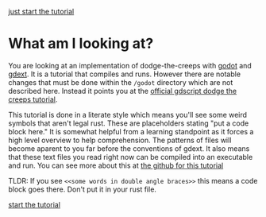 [just start the tutorial](https://0awful.github.io/literate-dodge-the-creeps-rust/code-the-player)
# What am I looking at?

You are looking at an implementation of dodge-the-creeps with [godot]() and [gdext](). It is a tutorial that compiles and runs. However there are notable changes that must be done within the `/godot` directory which are not described here. Instead it points you at the [official gdscript dodge the creeps tutorial](). 

This tutorial is done in a literate style which means you'll see some weird symbols that aren't legal rust. These are placeholders stating "put a code block here." It is somewhat helpful from a learning standpoint as it forces a high level overview to help comprehension. The patterns of files will become aparent to you far before the conventions of gdext. It also means that these text files you read right now can be compiled into an executable and run. You can see more about this at [the github for this tutorial](https://github.com/0awful/literate-dodge-the-creeps-rust)

TLDR: If you see `<<some words in double angle braces>>` this means a code block goes there. Don't put it in your rust file. 

[start the tutorial](https://0awful.github.io/literate-dodge-the-creeps-rust/code-the-player)
